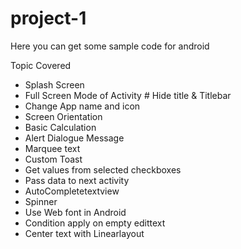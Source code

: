 # project-1
Here you can get some sample code for android 

Topic Covered

- Splash Screen
- Full Screen Mode of Activity # Hide title & Titlebar
- Change App name and icon
- Screen Orientation
- Basic Calculation
- Alert Dialogue Message
- Marquee text
- Custom Toast
- Get values from selected checkboxes
- Pass data to next activity
- AutoCompletetextview
- Spinner
- Use Web font in Android
- Condition apply on empty edittext
- Center text with Linearlayout

